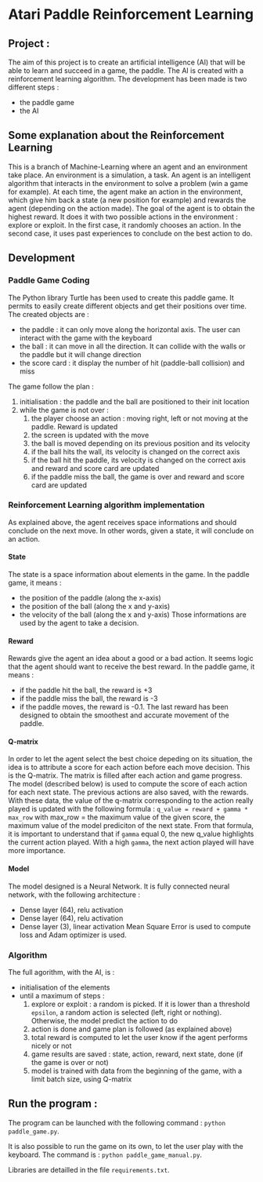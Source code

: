 # Atari Paddle Reinforcement Learning

## Project :
The aim of this project is to create an artificial intelligence (AI) that will be able to learn and succeed in a game, the paddle.
The AI is created with a reinforcement learning algorithm.
The development has been made is two different steps :
- the paddle game
- the AI

## Some explanation about the Reinforcement Learning
This is a branch of Machine-Learning where an agent and an environment take place.
An environment is a simulation, a task. An agent is an intelligent algorithm that interacts in the environment to solve a problem (win a game for example).
At each time, the agent make an action in the environment, which give him back a state (a new position for example) and rewards the agent (depending on the action made).
The goal of the agent is to obtain the highest reward. It does it with two possible actions in the environment : explore or exploit. In the first case, it randomly chooses an action. In the second case, it uses past experiences to conclude on the best action to do.

## Development
### Paddle Game Coding
The Python library Turtle has been used to create this paddle game. It permits to easily create different objects and get their positions over time.
The created objects are :
- the paddle : it can only move along the horizontal axis. The user can interact with the game with the keyboard
- the ball : it can move in all the direction. It can collide with the walls or the paddle but it will change direction
- the score card : it display the number of hit (paddle-ball collision) and miss

The game follow the plan :
1. initialisation : the paddle and the ball are positioned to their init location
2. while the game is not over :
   1. the player choose an action : moving right, left or not moving at the paddle. Reward is updated
   2. the screen is updated with the move
   3. the ball is moved depending on its previous position and its velocity
   4. if the ball hits the wall, its velocity is changed on the correct axis
   5. if the ball hit the paddle, its velocity is changed on the correct axis and reward and score card are updated
   6. if the paddle miss the ball, the game is over and reward and score card are updated

### Reinforcement Learning algorithm implementation
As explained above, the agent receives space informations and should conclude on the next move. In other words, given a state, it will conclude on an action.
#### State
The state is a space information about elements in the game. In the paddle game, it means :
- the position of the paddle (along the x-axis)
- the position of the ball (along the x and y-axis)
- the velocity of the ball (along the x and y-axis)
Those informations are used by the agent to take a decision.
#### Reward
Rewards give the agent an idea about a good or a bad action. It seems logic that the agent should want to receive the best reward. In the paddle game, it means :
- if the paddle hit the ball, the reward is +3
- if the paddle miss the ball, the reward is -3
- if the paddle moves, the reward is -0.1.
The last reward has been designed to obtain the smoothest and accurate movement of the paddle.
#### Q-matrix
In order to let the agent select the best choice depeding on its situation, the idea is to attribute a score for each action before each move decision. This is the Q-matrix.
The matrix is filled after each action and game progress. The model (described below) is used to compute the score of each action for each next state. 
The previous actions are also saved, with the rewards. With these data, the value of the q-matrix corresponding to the action really played is updated with the following formula : `q_value = reward + gamma * max_row` with max_row = the maximum value of the given score, the maximum value of the model prediciton of the next state.
From that formula, it is important to understand that if `gamma` equal 0, the new q_value highlights the current action played. With a high `gamma`, the next action played will have more importance.
#### Model
The model designed is a Neural Network. It is fully connected neural network, with the following architecture :
- Dense layer (64), relu activation
- Dense layer (64), relu activation
- Dense layer (3), linear activation
Mean Square Error is used to compute loss and Adam optimizer is used.
### Algorithm
The full agorithm, with the AI, is :
- initialisation of the elements
- until a maximum of steps :
  1. explore or exploit : a random is picked. If it is lower than a threshold `epsilon`, a random action is selected (left, right or nothing). Otherwise, the model predict the action to do
  2. action is done and game plan is followed (as explained above)
  3. total reward is computed to let the user know if the agent performs nicely or not
  4. game results are saved : state, action, reward, next state, done (if the game is over or not)
  5. model is trained with data from the beginning of the game, with a limit batch size, using Q-matrix


## Run the program :

The program can be launched with the following command : `python paddle_game.py`.

It is also possible to run the game on its own, to let the user play with the keyboard. The command is : `python paddle_game_manual.py`.

Libraries are detailled in the file `requirements.txt`.
